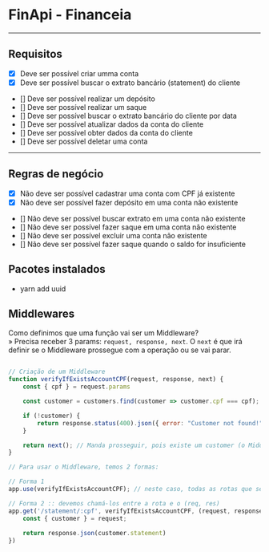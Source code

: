 # FinApi - Financeia

---

## Requisitos

- [x] Deve ser possível criar umma conta
- [x] Deve ser possível buscar o extrato bancário (statement) do cliente
- [] Deve ser possível realizar um depósito
- [] Deve ser possível realizar um saque
- [] Deve ser possível buscar o extrato bancário do cliente por data
- [] Deve ser possível atualizar dados da conta do cliente
- [] Deve ser possível obter dados da conta do cliente
- [] Deve ser possível deletar uma conta

---

## Regras de negócio

- [x] Não deve ser possível cadastrar uma conta com CPF já existente
- [x] Não deve ser possível fazer depósito em uma conta não existente
- [] Não deve ser possível buscar extrato em uma conta não existente
- [] Não deve ser possível fazer saque em uma conta não existente
- [] Não deve ser possível excluir uma conta não existente
- [] Não deve ser possível fazer saque quando o saldo for insuficiente

## Pacotes instalados

- yarn add uuid


## Middlewares

Como definimos que uma função vai ser um Middleware?  
» Precisa receber 3 params: `request, response, next`. O `next` é que irá definir se o Middleware prossegue com a operação ou se vai parar.

```js

// Criação de um Middleware
function verifyIfExistsAccountCPF(request, response, next) {
    const { cpf } = request.params

    const customer = customers.find(customer => customer.cpf === cpf);

    if (!customer) {
        return response.status(400).json({ error: "Customer not found!" })
    }

    return next(); // Manda prosseguir, pois existe um customer (o Middleware não encontrou nenhum problemas nas verificações)
}

// Para usar o Middleware, temos 2 formas:

// Forma 1
app.use(verifyIfExistsAccountCPF); // neste caso, todas as rotas que se encontra abaixo irão utilizar esse Middleware

// Forma 2 :: devemos chamá-los entre a rota e o (req, res)
app.get('/statement/:cpf', verifyIfExistsAccountCPF, (request, response) => {
    const { customer } = request;
    
    return response.json(customer.statement)
})
```